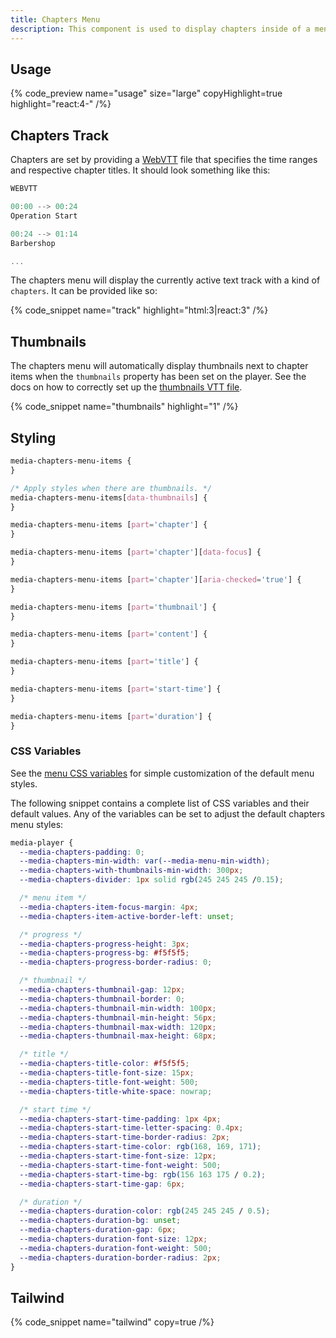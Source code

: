 ```yaml
---
title: Chapters Menu
description: This component is used to display chapters inside of a menu.
---
```


## Usage

{% code_preview name="usage" size="large" copyHighlight=true highlight="react:4-" /%}

## Chapters Track

Chapters are set by providing a [WebVTT](https://developer.mozilla.org/en-US/docs/Web/API/WebVTT_API)
file that specifies the time ranges and respective chapter titles. It should look something like this:

```js
WEBVTT

00:00 --> 00:24
Operation Start

00:24 --> 01:14
Barbershop

...
```

The chapters menu will display the currently active text track with a kind of `chapters`. It can
be provided like so:

{% code_snippet name="track" highlight="html:3|react:3" /%}

## Thumbnails

The chapters menu will automatically display thumbnails next to chapter items when the
`thumbnails` property has been set on the player. See the docs on how to correctly set up the
[thumbnails VTT file](/docs/player/components/display/thumbnail#webvtt).

{% code_snippet name="thumbnails" highlight="1" /%}

## Styling

```css {% copy=true %}
media-chapters-menu-items {
}

/* Apply styles when there are thumbnails. */
media-chapters-menu-items[data-thumbnails] {
}

media-chapters-menu-items [part='chapter'] {
}

media-chapters-menu-items [part='chapter'][data-focus] {
}

media-chapters-menu-items [part='chapter'][aria-checked='true'] {
}

media-chapters-menu-items [part='thumbnail'] {
}

media-chapters-menu-items [part='content'] {
}

media-chapters-menu-items [part='title'] {
}

media-chapters-menu-items [part='start-time'] {
}

media-chapters-menu-items [part='duration'] {
}
```

### CSS Variables

See the [menu CSS variables](/docs/player/components/menu/menu#css-variables) for simple
customization of the default menu styles.

The following snippet contains a complete list of CSS variables and their default values. Any of
the variables can be set to adjust the default chapters menu styles:

```css {% copy=true %}
media-player {
  --media-chapters-padding: 0;
  --media-chapters-min-width: var(--media-menu-min-width);
  --media-chapters-with-thumbnails-min-width: 300px;
  --media-chapters-divider: 1px solid rgb(245 245 245 /0.15);

  /* menu item */
  --media-chapters-item-focus-margin: 4px;
  --media-chapters-item-active-border-left: unset;

  /* progress */
  --media-chapters-progress-height: 3px;
  --media-chapters-progress-bg: #f5f5f5;
  --media-chapters-progress-border-radius: 0;

  /* thumbnail */
  --media-chapters-thumbnail-gap: 12px;
  --media-chapters-thumbnail-border: 0;
  --media-chapters-thumbnail-min-width: 100px;
  --media-chapters-thumbnail-min-height: 56px;
  --media-chapters-thumbnail-max-width: 120px;
  --media-chapters-thumbnail-max-height: 68px;

  /* title */
  --media-chapters-title-color: #f5f5f5;
  --media-chapters-title-font-size: 15px;
  --media-chapters-title-font-weight: 500;
  --media-chapters-title-white-space: nowrap;

  /* start time */
  --media-chapters-start-time-padding: 1px 4px;
  --media-chapters-start-time-letter-spacing: 0.4px;
  --media-chapters-start-time-border-radius: 2px;
  --media-chapters-start-time-color: rgb(168, 169, 171);
  --media-chapters-start-time-font-size: 12px;
  --media-chapters-start-time-font-weight: 500;
  --media-chapters-start-time-bg: rgb(156 163 175 / 0.2);
  --media-chapters-start-time-gap: 6px;

  /* duration */
  --media-chapters-duration-color: rgb(245 245 245 / 0.5);
  --media-chapters-duration-bg: unset;
  --media-chapters-duration-gap: 6px;
  --media-chapters-duration-font-size: 12px;
  --media-chapters-duration-font-weight: 500;
  --media-chapters-duration-border-radius: 2px;
}
```

## Tailwind

{% code_snippet name="tailwind" copy=true /%}

